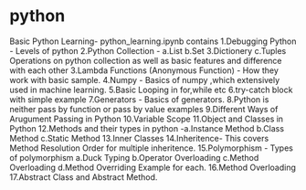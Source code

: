 # python
Basic Python Learning-  python_learning.ipynb contains
1.Debugging Python - Levels of python
2.Python Collection - a.List b.Set 3.Dictionery c.Tuples
                      Operations on python collection as well as basic features and difference with each other
3.Lambda Functions (Anonymous Function) - How they work with basic sample.
4.Numpy - Basics of numpy ,which extensively used in machine learning.
5.Basic Looping in for,while etc
6.try-catch block with simple example
7.Generators - Basics of generators.
8.Python is neither pass by function or pass by value examples
9.Different Ways of Arugument Passing in Python
10.Variable Scope
11.Object and Classes in Python
12.Methods and their types in python -a.Instance Method b.Class Method c.Static Method
13.Inner Classes
14.Inheritence- This covers Method Resolution Order for multiple inheritence.
15.Polymorphism - Types of polymorphism a.Duck Typing b.Operator Overloading c.Method Overloading d.Method Overriding
                  Example for each.
16.Method Overloading
17.Abstract Class and Abstract Method.

